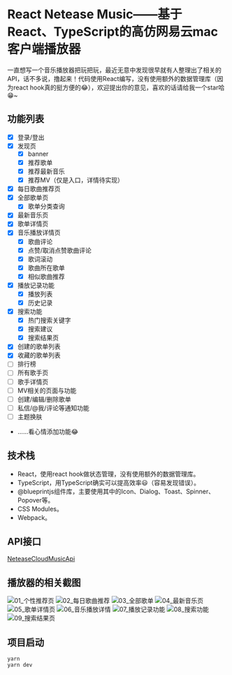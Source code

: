 # React Netease Music——基于React、TypeScript的高仿网易云mac客户端播放器
一直想写一个音乐播放器把玩把玩，最近无意中发现很早就有人整理出了相关的API，话不多说，撸起来！代码使用React编写，没有使用额外的数据管理库（因为react hook真的挺方便的😂），欢迎提出你的意见，喜欢的话请给我一个star哈😁~

## 功能列表
- [x] 登录/登出
- [x] 发现页
  - [x] banner
  - [x] 推荐歌单
  - [x] 推荐最新音乐
  - [x] 推荐MV（仅是入口，详情待实现）
- [x] 每日歌曲推荐页
- [x] 全部歌单页
  - [x] 歌单分类查询
- [x] 最新音乐页
- [x] 歌单详情页
- [x] 音乐播放详情页
  - [x] 歌曲评论
  - [x] 点赞/取消点赞歌曲评论
  - [x] 歌词滚动
  - [x] 歌曲所在歌单
  - [x] 相似歌曲推荐
- [x] 播放记录功能
  - [x] 播放列表
  - [x] 历史记录
- [x] 搜索功能
  - [x] 热门搜索关键字
  - [x] 搜索建议
  - [x] 搜索结果页
- [x] 创建的歌单列表
- [x] 收藏的歌单列表
- [ ] 排行榜
- [ ] 所有歌手页
- [ ] 歌手详情页
- [ ] MV相关的页面与功能
- [ ] 创建/编辑/删除歌单
- [ ] 私信/@我/评论等通知功能
- [ ] 主题换肤
- ......看心情添加功能😂

## 技术栈
- React，使用react hook做状态管理，没有使用额外的数据管理库。
- TypeScript，用TypeScript确实可以提高效率😃（容易发现错误）。
- @blueprintjs组件库，主要使用其中的Icon、Dialog、Toast、Spinner、Popover等。
- CSS Modules。
- Webpack。

## API接口
[NeteaseCloudMusicApi](https://binaryify.github.io/NeteaseCloudMusicApi)

## 播放器的相关截图
![01_个性推荐页](./resources/01_个性推荐页.png)
![02_每日歌曲推荐](./resources/02_每日歌曲推荐.png)
![03_全部歌单](./resources/03_全部歌单.png)
![04_最新音乐页](./resources/04_最新音乐页.png)
![05_歌单详情页](./resources/05_歌单详情页.png)
![06_音乐播放详情](./resources/06_音乐播放详情.png)
![07_播放记录功能](./resources/07_播放记录功能.png)
![08_搜索功能](./resources/08_搜索功能.png)
![09_搜索结果页](./resources/09_搜索结果页.png)

## 项目启动
```
yarn
yarn dev
```
